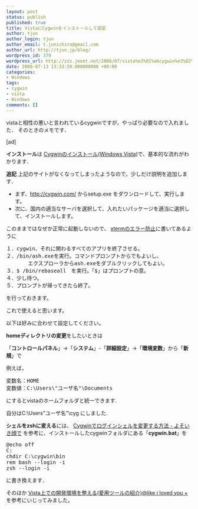 ```yaml
---
layout: post
status: publish
published: true
title: VistaにCygwinをインストールして設定
author: tjun
author_login: tjun
author_email: t.junichiro@gmail.com
author_url: http://tjun.jp/blog/
wordpress_id: 379
wordpress_url: http://zzz.jeeet.net/2008/07/vista%e3%81%abcygwin%e3%82%92%e3%82%a4%e3%83%b3%e3%82%b9%e3%83%88%e3%83%bc%e3%83%ab%e3%81%97%e3%81%a6%e8%a8%ad%e5%ae%9a/
date: 2008-07-13 13:33:59.000000000 +09:00
categories:
- Windows
tags:
- cygwin
- vista
- Windows
comments: []
---
```

vistaと相性の悪いと言われているcygwinですが，やっぱり必要なので入れました．
そのときのメモです．

[ad]

<strong>インストール</strong>は
<a href="http://www.cis.twcu.ac.jp/%7Eosada/comp2a/cygwin-vista.html">Cygwinのインストール(Windows Vista)</a>で、基本的な流れがわかります．

**追記**
上記のサイトがなくなってしまったようなので，少しだけ説明を追加します．

<ul>
	<li>まず、<a href="http://cygwin.com/" alt="cygwin.com">http://cygwin.com/</a> からsetup.exe をダウンロードして、実行します。</li>
	<li>次に、国内の適当なサーバを選択して、入れたいパッケージを適当に選択して、インストールします。</li>
</ul>


このままではなぜか正常に起動しないので、
<a href="http://blogs.yahoo.co.jp/eguchium/36260060.html">xtermのエラー防止</a>に書いてあるように
<pre>
１．cygwin、それに関わるすべてのアプリを終了させる。
２．/bin/ash.exeを実行。コマンドプロンプトからでもよいし、
       エクスプローラからash.exeをダブルクリックしてもよい。
３．$ /bin/rebaseall　を実行。「$」はプロンプトの意。
４．少し待つ。
５．プロンプトが帰ってきたら終了。
</pre>
を行っておきます。


これで使えると思います。


以下は好みに合わせて設定してください。

<strong>homeディレクトリの変更</strong>をしたいときは


「<strong>コントロールパネル</strong>」->「<strong>システム</strong>」-「<strong>詳細設定</strong>」->「<strong>環境変数</strong>」から「<strong>新規</strong>」で

例えば，
<pre>変数名：HOME
変数値：C:\Users\"ユーザ名"\Documents</pre>

にするとvistaのホームフォルダと統一できます.

自分はC:\Users\"ユーザ名"\cyg
にしました.

<strong>シェルをzshに変える</strong>には、
<a href="http://d.hatena.ne.jp/haradats/20061112/p4%3E%3Cspan%20class=" highlight="">Cygwinで<span class="highlight">ログインシェル</span>を変更する方法 - よそいき顔で</a>
を参考に、インストールしたcygwinフォルダにある「<b>cygwin.bat</b>」を
<pre>@echo off
C:
chdir C:\cygwin\bin
rem bash --login -i
zsh --login -i</pre>
に書き換えます．


そのほか
<a href="http://blog.lilyx.net/2008/02/22/vista-development-environment/">Vista上での開発環境を整える(愛用ツールの紹介)@like i loved you +</a>
を参考にいじってみました。
